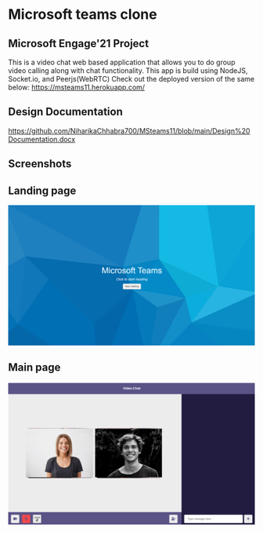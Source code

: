 #   Microsoft teams clone
## Microsoft Engage'21 Project

This is a video chat web based application that allows you to do group video calling along with chat functionality.
This app is build using NodeJS, Socket.io, and Peerjs(WebRTC)
Check out the deployed version of the same below:
https://msteams11.herokuapp.com/

##  Design Documentation
https://github.com/NiharikaChhabra700/MSteams11/blob/main/Design%20Documentation.docx

## Screenshots

## Landing page
![](images/landingpage.PNG)

## Main page
![](images/mainpage.PNG)
